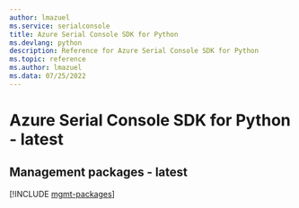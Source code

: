 ```yaml
---
author: lmazuel
ms.service: serialconsole
title: Azure Serial Console SDK for Python
ms.devlang: python
description: Reference for Azure Serial Console SDK for Python
ms.topic: reference
ms.author: lmazuel
ms.data: 07/25/2022
---
```

# Azure Serial Console SDK for Python - latest

## Management packages - latest
[!INCLUDE [mgmt-packages](serial-console-mgmt-index.md)]